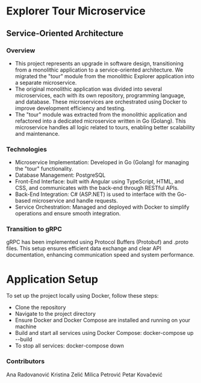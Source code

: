 # Explorer Tour Microservice
## Service-Oriented Architecture

### Overview
* This project represents an upgrade in software design, transitioning from a monolithic application to a service-oriented architecture. We migrated the "tour" module from the monolithic Explorer application into a separate microservice.
* The original monolithic application was divided into several microservices, each with its own repository, programming language, and database. These microservices are orchestrated using Docker to improve development efficiency and testing.
* The "tour" module was extracted from the monolithic application and refactored into a dedicated microservice written in Go (Golang). This microservice handles all logic related to tours, enabling better scalability and maintenance.

### Technologies
* Microservice Implementation: Developed in Go (Golang) for managing the "tour" functionality.
* Database Management: PostgreSQL 
* Front-End Interface: built with Angular using TypeScript, HTML, and CSS, and communicates with the back-end through RESTful APIs.
* Back-End Integration: C# (ASP.NET) is used to interface with the Go-based microservice and handle requests.
* Service Orchestration: Managed and deployed with Docker to simplify operations and ensure smooth integration.

### Transition to gRPC
gRPC has been implemented using Protocol Buffers (Protobuf) and .proto files. This setup ensures efficient data exchange and clear API documentation, enhancing communication speed and system performance.

# Application Setup
To set up the project locally using Docker, follow these steps:
* Clone the repository
* Navigate to the project directory
* Ensure Docker and Docker Compose are installed and running on your machine
* Build and start all services using Docker Compose: docker-compose up --build
* To stop all services: docker-compose down

### Contributors
Ana Radovanović
Kristina Zelić
Milica Petrović
Petar Kovačević

